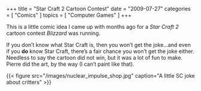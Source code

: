 +++
title = "Star Craft 2 Cartoon Contest"
date = "2009-07-27"
categories = [ "Comics" ]
topics = [
  "Computer Games"
]
+++

This is a little comic idea I came up with months ago for a _Star Craft 2_ cartoon contest _Blizzard_ was running.

<!--more-->

If you don&#8217;t know what Star Craft is, then you won&#8217;t get the joke&#8230;and even if you **do** know Star Craft, there&#8217;s a fair chance you won&#8217;t get the joke either. Needless to say the cartoon did not win, but it was a lot of fun to make. Pierre did the art, by the way (I can&#8217;t paint like that).

{{< figure src="/images/nuclear_impulse_shop.jpg" caption="A little SC joke about critters" >}}

